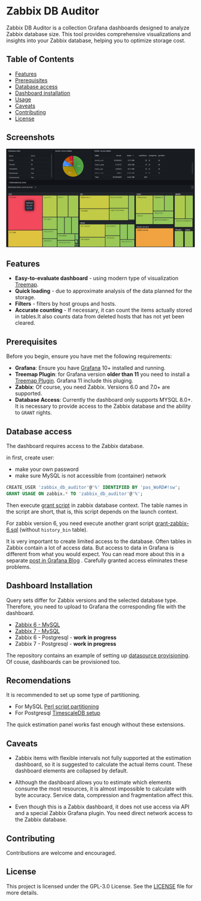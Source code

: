 # Zabbix DB Auditor

Zabbix DB Auditor is a collection Grafana dashboards designed to analyze Zabbix database size. This tool provides comprehensive visualizations and insights into your Zabbix database, helping you to optimize storage cost.

## Table of Contents

- [Features](#features)
- [Prerequisites](#prerequisites)
- [Database access](#database-access)
- [Dashboard installation](#dashboard-installation)
- [Usage](#usage)
- [Caveats](#caveats)
- [Contributing](#contributing)
- [License](#license)

## Screenshots

![Zabbix DB Auditor](images/zabbix_db_auditor_1.png)

## Features

- **Easy-to-evaluate dashboard** - using modern type of visualization [Treemap]( https://grafana.com/grafana/plugins/marcusolsson-treemap-panel/).
- **Quick loading**   - due to approximate analysis of the data planned for the storage.
- **Filters** - filters by host groups and hosts.
- **Accurate counting** - If necessary, it can count the items actually stored in tables.It also counts data from deleted hosts that has not yet been cleared.

## Prerequisites

Before you begin, ensure you have met the following requirements:

- **Grafana**: Ensure you have [Grafana](https://grafana.com/) 10+ installed and running.
- **Treemap Plugin**: for Grafana version **older than 11** you need to install a [Treemap Plugin](https://grafana.com/grafana/plugins/marcusolsson-treemap-panel/). Grafana 11 include this pluging.
- **Zabbix**: Of course, you need Zabbix. Versions 6.0 and 7.0+ are supported.
- **Database Access**: Currently the dashboard only supports MYSQL 8.0+. It is necessary to provide access to the Zabbix database and the ability to `GRANT` rights.


## Database access

The dashboard requires access to the Zabbix database.

in first, create user:
 - make your own password
 - make sure MySQL  is not accessible from (container) network

```sql
CREATE_USER 'zabbix_db_auditor'@'%' IDENTIFIED BY 'pas_WoRD#!sw';
GRANT USAGE ON zabbix.* TO 'zabbix_db_auditor'@'%';
```

Then execute [grant script](sql/mysql/grant.sql) in zabbix database context.
The table names in the script are short, that is, this script depends on the launch context.

For zabbix version 6, you need execute another grant script [grant-zabbix-6.sql](sql/mysql/grant-zabbix-6.sql) (without `history_bin` table).

It is very important to create limited access to the database.
Often tables in Zabbix contain a lot of access data. But access to data in Grafana is different from what you would expect. You can read more about this in a separate [post in Grafana Blog](https://grafana.com/blog/2024/05/06/data-source-security-in-grafana-best-practices-and-what-to-avoid/) . Carefully granted access eliminates these problems.


## Dashboard Installation

Query sets differ for Zabbix versions and the selected database type.
Therefore, you need to upload to Grafana the corresponding file with the dashboard.
 - [Zabbix 6 - MySQL](zabbix6/mysql/zabbix-db-auditor-zabbix6-mysql.json)
 - [Zabbix 7 - MySQL](dashboards/mysql/zabbix-db-auditor-mysql.json)
 - Zabbix 6 - Postgresql - **work in progress**
 - Zabbix 7 - Postgresql - **work in progress**

The repository contains an example of setting up [datasource provisioning](provisioning-example/datasources/).
Of couse, dashboards can be provisioned too.

## Recomendations

It is recommended to set up some type of partitioning.
 - For MySQL [Perl script partitioning](https://github.com/OpensourceICTSolutions/zabbix-mysql-partitioning-perl)
 - For Postgresql [TimescaleDB setup](https://www.zabbix.com/documentation/current/en/manual/appendix/install/timescaledb)

The quick estimation  panel works fast enough without these extensions.

## Caveats

- Zabbix items with flexible intervals not fully supported at the estimation dashboard, so it is suggested to calculate the actual items count. These dashboard elements are collapsed by default.

- Although the dashboard allows you to estimate which elements consume the most resources, it is almost impossible to calculate with byte accuracy. Service data, compression and fragmentation affect this.

- Even though this is a Zabbix dashboard, it does not use access via API and a special Zabbix Grafana plugin. You need direct network access to the Zabbix database.

## Contributing

Contributions are welcome and encouraged.

## License

This project is licensed under the GPL-3.0 License. See the [LICENSE](LICENSE) file for more details.
